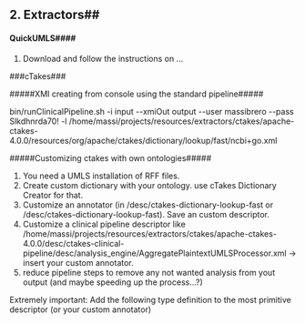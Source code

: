 ## 2. Extractors##

#### QuickUMLS####

1. Download and follow the instructions on ...

###cTakes###

#####XMI creating from console using the standard pipeline#####

bin/runClinicalPipeline.sh  -i input --xmiOut output  --user massibrero  --pass Slkdhnrda70! -l /home/massi/projects/resources/extractors/ctakes/apache-ctakes-4.0.0/resources/org/apache/ctakes/dictionary/lookup/fast/ncbi+go.xml

#####Customizing ctakes with own ontologies#####

1. You need a UMLS installation of RFF files.
2. Create custom dictionary with your ontology. use cTakes Dictionary Creator for that.
3. Customize an annotator (in /desc/ctakes-dictionary-lookup-fast or /desc/ctakes-dictionary-lookup-fast). Save an custom descriptor.
4. Customize a clinical pipeline descriptor like /home/massi/projects/resources/extractors/ctakes/apache-ctakes-4.0.0/desc/ctakes-clinical-pipeline/desc/analysis_engine/AggregatePlaintextUMLSProcessor.xml -> insert your custom annotator.
5. reduce pipeline steps to remove any not wanted analysis from yout output (and maybe speeding up the process...?)

Extremely important: Add the following type definition to the most primitive descriptor (or your custom annotator)
<typeSystemDescription>
	<imports>
        <import name="org.apache.ctakes.typesystem.types.TypeSystem"/>
	</imports>
</typeSystemDescription>





